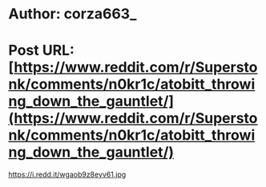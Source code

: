 # Author: corza663_
# Post URL: [https://www.reddit.com/r/Superstonk/comments/n0kr1c/atobitt_throwing_down_the_gauntlet/](https://www.reddit.com/r/Superstonk/comments/n0kr1c/atobitt_throwing_down_the_gauntlet/)


https://i.redd.it/wgaob9z8eyv61.jpg